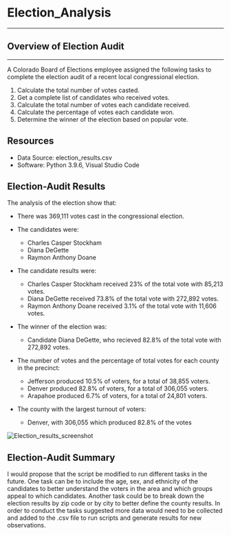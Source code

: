 # Election_Analysis
----------------------------
## Overview of Election Audit
------------------------------
A Colorado Board of Elections employee assigned the following tasks to complete the election audit of a recent local congressional election.

1. Calculate the total number of votes casted.
2. Get a complete list of candidates who received votes.
3. Calculate the total number of votes each candidate received.
4. Calculate the percentage of votes each candidate won.
5. Determine the winner of the election based on popular vote.

## Resources
- Data Source: election_results.csv 
- Software: Python 3.9.6, Visual Studio Code

## Election-Audit Results
The analysis of the election show that:
- There was 369,111 votes cast in the congressional election.

- The candidates were:
    - Charles Casper Stockham
    - Diana DeGette
    - Raymon Anthony Doane

- The candidate results were:
    - Charles Casper Stockham received 23% of the total vote with 85,213 votes.
    - Diana DeGette received 73.8% of the total vote with 272,892 votes.
    - Raymon Anthony Doane received 3.1% of the total vote with 11,606 votes.

- The winner of the election was:
    - Candidate Diana DeGette, who recieved 82.8% of the total vote with 272,892 votes.

- The number of votes and the percentage of total votes for each county in the precinct:
    - Jefferson produced 10.5% of voters, for a total of 38,855 voters.
    - Denver produced 82.8% of voters, for a total of 306,055 voters.
    - Arapahoe produced 6.7% of voters, for a total of 24,801 voters.

- The county with the largest turnout of voters:
    - Denver, with 306,055 which produced 82.8% of the votes   

![Election_results_screenshot](https://user-images.githubusercontent.com/88256967/132109269-2e942b29-94d8-4def-b29c-5b95f48894b2.PNG)


## Election-Audit Summary

I would propose that the script be modified to run different tasks in the future. One task can be to include the age, sex, and ethnicity of the candidates to better understand the voters in the area and which groups appeal to which candidates. Another task could be to break down the election results by zip code or by city to better define the county results. In order to conduct the tasks suggested more data would need to be collected and added to the .csv file to run scripts and generate results for new observations.



